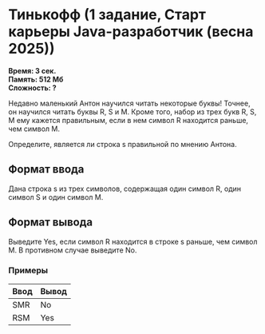 <h1 class="title">Тинькофф (1 задание, Старт карьеры Java-разработчик (весна 2025))</h1>
<p><b>Время: 3 сек.<br>Память: 512 Мб<br>Сложность: ?</b></p>

<p>Недавно маленький Антон научился читать некоторые буквы! Точнее, он научился читать буквы R, S
и М. Кроме того, набор из трех букв R, S, M ему кажется правильным, если в нем символ R
находится раньше, чем символ М.</p>
<p>Определите, является ли строка s правильной по мнению Антона.</p>

<h2>Формат ввода</h2>
<p>Дана строка s из трех символов, содержащая один символ R, один символ S и один символ М.</p>

<h2>Формат вывода</h2>
<p>Выведите Yes, если символ R находится в строке s раньше, чем символ М. В противном случае выведите No.</p>

<h3>Примеры</h3>
<table class="sample-tests">
  <thead>
     <tr>
        <th>Ввод</th>
        <th>Вывод</th>
     </tr>
  </thead>
  <tbody>
     <tr>
        <td>SMR</td>
        <td>No</td>
     </tr>
     <tr>
        <td>RSM</td>
        <td>Yes</td>
     </tr>
  </tbody>
</table>